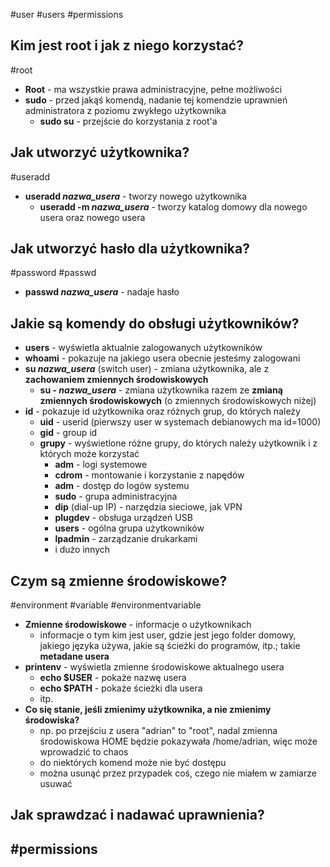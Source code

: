 #user #users #permissions

## Kim jest root i jak z niego korzystać?
#root
- **Root** - ma wszystkie prawa administracyjne, pełne możliwości
- **sudo** - przed jakąś komendą, nadanie tej komendzie uprawnień administratora z poziomu zwykłego użytkownika
	- **sudo su** - przejście do korzystania z root'a

## Jak utworzyć użytkownika?
#useradd
- **useradd *nazwa_usera*** - tworzy nowego użytkownika
	- **useradd -m *nazwa_usera*** - tworzy katalog domowy dla nowego usera oraz nowego usera

## Jak utworzyć hasło dla użytkownika?
#password #passwd
- **passwd *nazwa_usera*** - nadaje hasło


## Jakie są komendy do obsługi użytkowników?
- **users** - wyświetla aktualnie zalogowanych użytkowników
- **whoami** - pokazuje na jakiego usera obecnie jesteśmy zalogowani
- **su *nazwa_usera*** (switch user) - zmiana użytkownika, ale z **zachowaniem zmiennych środowiskowych**
	- **su - *nazwa_usera*** - zmiana użytkownika razem ze **zmianą zmiennych środowiskowych** (o zmiennych środowiskowych niżej)
- **id** - pokazuje id użytkownika oraz różnych grup, do których należy
	- **uid** - userid (pierwszy user w systemach debianowych ma id=1000)
	- **gid** - group id
	- **grupy** - wyświetlone różne grupy, do których należy użytkownik i z których może korzystać
		- **adm** - logi systemowe
		- **cdrom** - montowanie i korzystanie z napędów
		- **adm** - dostęp do logów systemu
		- **sudo** - grupa administracyjna
		- **dip** (dial-up IP) - narzędzia sieciowe, jak VPN
		- **plugdev** - obsługa urządzeń USB
		- **users** - ogólna grupa użytkowników
		- **lpadmin** - zarządzanie drukarkami
		- i dużo innych
## Czym są zmienne środowiskowe?
#environment #variable #environmentvariable
- **Zmienne środowiskowe** - informacje o użytkownikach
	- informacje o tym kim jest user, gdzie jest jego folder domowy, jakiego języka używa, jakie są ścieżki do programów, itp.; takie **metadane usera**
- **printenv** - wyświetla zmienne środowiskowe aktualnego usera
	- **echo $USER** - pokaże nazwę usera
	- **echo $PATH** - pokaże ścieżki dla usera
	- itp.
- **Co się stanie, jeśli zmienimy użytkownika, a nie zmienimy środowiska?**
	- np. po przejściu z usera "adrian" to "root", nadal zmienna środowiskowa HOME będzie pokazywała /home/adrian, więc może wprowadzić to chaos
	- do niektórych komend może nie być dostępu
	- można usunąć przez przypadek coś, czego nie miałem w zamiarze usuwać

## Jak sprawdzać i nadawać uprawnienia?
#permissions 
- 